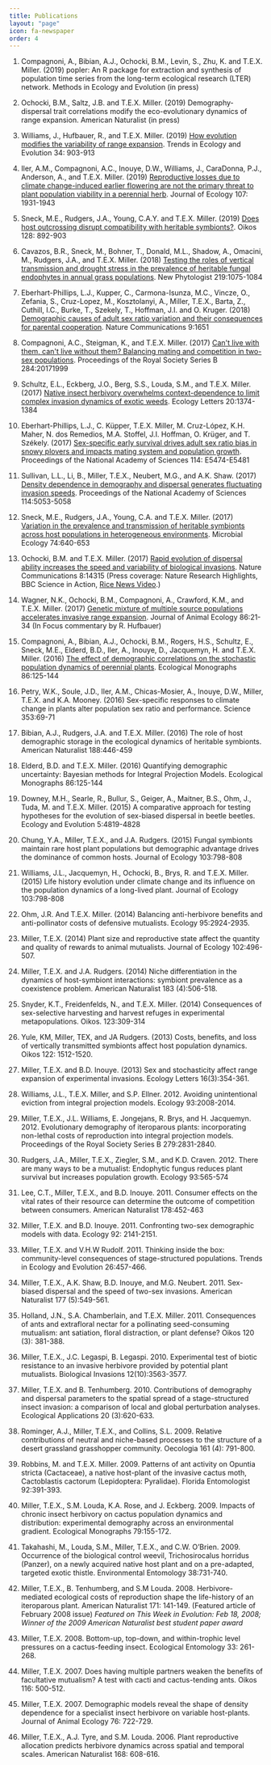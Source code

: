 ```yaml
---
title: Publications
layout: "page"
icon: fa-newspaper
order: 4
---
```


1. Compagnoni, A., Bibian, A.J., Ochocki, B.M., Levin, S., Zhu, K. and T.E.X. Miller. (2019) popler: An R package for extraction and synthesis of population time series from the long-term ecological research (LTER) network. Methods in Ecology and Evolution (in press)

1. Ochocki, B.M., Saltz, J.B. and T.E.X. Miller. (2019) Demography-dispersal trait correlations modify the eco-evolutionary dynamics of range expansion. American Naturalist (in press)

1. Williams, J., Hufbauer, R., and T.E.X. Miller. (2019) [How evolution modifies the variability of range expansion](/texmiller_publications/Williams_TREE_preprint.pdf). Trends in Ecology and Evolution 34: 903-913

1. Iler, A.M., Compagnoni, A.C., Inouye, D.W., Williams, J., CaraDonna, P.J., Anderson, A., and T.E.X. Miller. (2019) [Reproductive losses due to climate change-induced earlier flowering are not the primary threat to plant population viability in a perennial herb](/texmiller_publications/Iler_et_al._2019_JEcol.pdf). Journal of Ecology 107: 1931-1943

1. Sneck, M.E., Rudgers, J.A., Young, C.A.Y. and T.E.X. Miller. (2019) [Does host outcrossing disrupt compatibility with heritable symbionts?](/texmiller_publications/Sneck_et_al._2019_Oikos.pdf). Oikos 128: 892-903

1. Cavazos, B.R., Sneck, M., Bohner, T., Donald, M.L., Shadow, A., Omacini, M., Rudgers, J.A., and T.E.X. Miller. (2018) [Testing the roles of vertical transmission and drought stress in the prevalence of heritable fungal endophytes in annual grass populations](/texmiller_publications/Cavazos_et_al-2018-New_Phytologist.pdf). New Phytologist 219:1075-1084

1. Eberhart-Phillips, L.J., Kupper, C., Carmona-Isunza, M.C., Vincze, O., Zefania, S., Cruz-Lopez, M., Kosztolanyi, A., Miller, T.E.X., Barta, Z., Cuthill, I.C., Burke, T., Szekely, T., Hoffman, J.I. and O. Kruger. (2018) [Demographic causes of adult sex ratio variation and their consequences for parental cooperation](/texmiller_publications/Eberhart-Phillips_et_al_2018_NatComm.pdf). Nature Communications 9:1651

1. Compagnoni, A.C., Steigman, K., and T.E.X. Miller. (2017) [Can't live with them, can't live without them? Balancing mating and competition in two-sex populations](/texmiller_publications/Compagnoni_2017_PRSB.pdf). Proceedings of the Royal Society Series B 284:20171999

1. Schultz, E.L., Eckberg, J.O., Berg, S.S., Louda, S.M., and T.E.X. Miller. (2017) [Native insect herbivory overwhelms context-dependence to limit complex invasion dynamics of exotic weeds](/texmiller_publications/Schultz_et_al-2017-Ecology_Letters.pdf). Ecology Letters 20:1374-1384

1. Eberhart-Phillips, L.J., C. Küpper, T.E.X. Miller, M. Cruz-López, K.H. Maher, N. dos Remedios, M.A. Stoffel, J.I. Hoffman, O. Krüger, and T. Székely. (2017) [Sex-specific early survival drives adult sex ratio bias in snowy plovers and impacts mating system and population growth](/texmiller_publications/PNAS-2017-Eberhart-Phillips.pdf). Proceedings of the National Academy of Sciences 114: E5474-E5481

1. Sullivan, L.L., Li, B., Miller, T.E.X., Neubert, M.G., and A.K. Shaw. (2017) [Density dependence in demography and dispersal generates fluctuating invasion speeds](/texmiller_publications/PNAS-2017-Sullivan.pdf). Proceedings of the National Academy of Sciences 114:5053-5058

1. Sneck, M.E., Rudgers, J.A., Young, C.A. and T.E.X. Miller. (2017) [Variation in the prevalence and transmission of heritable symbionts across host populations in heterogeneous environments](/texmiller_publications/Sneck_et_al._2017_Microbial_Ecology.pdf). Microbial Ecology 74:640-653

1. Ochocki, B.M. and T.E.X. Miller. (2017) [Rapid evolution of dispersal ability increases the speed and variability of biological invasions](/texmiller_publications/Ochocki&Miller_2017_NatComm.pdf). Nature Communications 8:14315 (Press coverage: Nature Research Highlights, BBC Science in Action, [Rice News Video](https://news.rice.edu/2017/01/27/beetles-born-on-the-edge-make-invasion-faster-2/).)

1. Wagner, N.K., Ochocki, B.M., Compagnoni, A., Crawford, K.M., and T.E.X. Miller. (2017) [Genetic mixture of multiple source populations accelerates invasive range expansion](http://www.owlnet.rice.edu/~tm9/pdf/Wagner_et_al-2017-Journal_of_Animal_Ecology.pdf). Journal of Animal Ecology 86:21-34 (In Focus commentary by R. Hufbauer)

1. Compagnoni, A., Bibian, A.J., Ochocki, B.M., Rogers, H.S., Schultz, E., Sneck, M.E., Elderd, B.D., Iler, A., Inouye, D., Jacquemyn, H. and T.E.X. Miller. (2016) [The effect of demographic correlations on the stochastic population dynamics of perennial plants](http://www.owlnet.rice.edu/~tm9/pdf/Compagnoni_et_al-2016-Ecological_Monographs.pdf). Ecological Monographs 86:125-144

1. Petry, W.K., Soule, J.D., Iler, A.M., Chicas-Mosier, A., Inouye, D.W., Miller, T.E.X. and K.A. Mooney. (2016) Sex-specific responses to climate change in plants alter population sex ratio and performance. Science 353:69-71

1. Bibian, A.J., Rudgers, J.A. and T.E.X. Miller. (2016) The role of host demographic storage in the ecological dynamics of heritable symbionts. American Naturalist 188:446-459

1. Elderd, B.D. and T.E.X. Miller. (2016) Quantifying demographic uncertainty: Bayesian methods for Integral Projection Models. Ecological Monographs 86:125-144

1. Downey, M.H., Searle, R., Bullur, S., Geiger, A., Maitner, B.S., Ohm, J., Tuda, M. and T.E.X. Miller. (2015) A comparative approach for testing hypotheses for the evolution of sex-biased dispersal in beetle beetles. Ecology and Evolution 5:4819-4828

1. Chung, Y.A., Miller, T.E.X., and J.A. Rudgers. (2015) Fungal symbionts maintain rare host plant populations but demographic advantage drives the dominance of common hosts. Journal of Ecology 103:798-808

1. Williams, J.L., Jacquemyn, H., Ochocki, B., Brys, R. and T.E.X. Miller. (2015) Life history evolution under climate change and its influence on the population dynamics of a long-lived plant. Journal of Ecology 103:798-808

1. Ohm, J.R. And T.E.X. Miller. (2014) Balancing anti-herbivore benefits and anti-pollinator costs of defensive mutualists. Ecology 95:2924-2935.

1. Miller, T.E.X. (2014) Plant size and reproductive state affect the quantity and quality of rewards to animal mutualists. Journal of Ecology 102:496-507.

1. Miller, T.E.X. and J.A. Rudgers. (2014) Niche differentiation in the dynamics of host-symbiont interactions: symbiont prevalence as a coexistence problem. American Naturalist 183 (4):506-518.

1. Snyder, K.T., Freidenfelds, N., and T.E.X. Miller. (2014) Consequences of sex-selective harvesting and harvest refuges in experimental metapopulations. Oikos. 123:309-314

1. Yule, KM, Miller, TEX, and JA Rudgers. (2013) Costs, benefits, and loss of vertically transmitted symbionts affect host population dynamics. Oikos 122: 1512-1520.

1. Miller, T.E.X. and B.D. Inouye. (2013) Sex and stochasticity affect range expansion of experimental invasions. Ecology Letters 16(3):354-361.

1. Williams, J.L., T.E.X. Miller, and S.P. Ellner. 2012. Avoiding unintentional eviction from integral projection models. Ecology 93:2008-2014.

1. Miller, T.E.X., J.L. Williams, E. Jongejans, R. Brys, and H. Jacquemyn. 2012. Evolutionary demography of iteroparous plants: incorporating non-lethal costs of reproduction into integral projection models. Proceedings of the Royal Society Series B 279:2831-2840.

1. Rudgers, J.A., Miller, T.E.X., Ziegler, S.M., and K.D. Craven. 2012. There are many ways to be a mutualist: Endophytic fungus reduces plant survival but increases population growth. Ecology 93:565-574

1. Lee, C.T., Miller, T.E.X., and B.D. Inouye. 2011. Consumer effects on the vital rates of their resource can determine the outcome of competition between consumers. American Naturalist 178:452-463

1. Miller, T.E.X. and B.D. Inouye. 2011. Confronting two-sex demographic models with data. Ecology 92: 2141-2151.

1. Miller, T.E.X. and V.H.W Rudolf. 2011. Thinking inside the box: community-level consequences of stage-structured populations. Trends in Ecology and Evolution 26:457-466.

1. Miller, T.E.X., A.K. Shaw, B.D. Inouye, and M.G. Neubert. 2011. Sex-biased dispersal and the speed of two-sex invasions. American Naturalist 177 (5):549-561.

1. Holland, J.N., S.A. Chamberlain, and T.E.X. Miller. 2011. Consequences of ants and extrafloral nectar for a pollinating seed-consuming mutualism: ant satiation, floral distraction, or plant defense? Oikos 120 (3): 381-388.

1. Miller, T.E.X., J.C. Legaspi, B. Legaspi. 2010. Experimental test of biotic resistance to an invasive herbivore provided by potential plant mutualists. Biological Invasions 12(10):3563-3577.

1. Miller, T.E.X. and B. Tenhumberg. 2010. Contributions of demography and dispersal parameters to the spatial spread of a stage-structured insect invasion: a comparison of local and global perturbation analyses. Ecological Applications 20 (3):620-633.

1. Rominger, A.J., Miller, T.E.X., and Collins, S.L. 2009. Relative contributions of neutral and niche-based processes to the structure of a desert grassland grasshopper community. Oecologia 161 (4): 791-800.

1. Robbins, M. and T.E.X. Miller. 2009. Patterns of ant activity on Opuntia stricta (Cactaceae), a native host-plant of the invasive cactus moth, Cactoblastis cactorum (Lepidoptera: Pyralidae). Florida Entomologist  92:391-393.

1. Miller, T.E.X., S.M. Louda, K.A. Rose, and J. Eckberg. 2009. Impacts of chronic insect herbivory on cactus population dynamics and distribution: experimental demography across an environmental gradient. Ecological Monographs 79:155-172.

1. Takahashi, M., Louda, S.M., Miller, T.E.X., and C.W. O’Brien. 2009. Occurrence of the biological control weevil, Trichosirocalus horridus (Panzer), on a newly acquired native host plant and on a pre-adapted, targeted exotic thistle. Environmental Entomology 38:731-740.

1. Miller, T.E.X., B. Tenhumberg, and S.M Louda. 2008. Herbivore-mediated ecological costs of reproduction shape the life-history of an iteroparous plant. American Naturalist 171: 141-149. (Featured article of February 2008 issue)
*Featured on This Week in Evolution: Feb 18, 2008; Winner of the 2009 American Naturalist best student paper award*

1. Miller, T.E.X. 2008. Bottom-up, top-down, and within-trophic level pressures on a cactus-feeding insect. Ecological Entomology 33: 261-268.

1. Miller, T.E.X. 2007. Does having multiple partners weaken the benefits of facultative mutualism? A test with cacti and cactus-tending ants. Oikos 116: 500-512.

1. Miller, T.E.X. 2007. Demographic models reveal the shape of density dependence for a specialist insect herbivore on variable host-plants. Journal of Animal Ecology 76: 722-729.

1. Miller, T.E.X., A.J. Tyre, and S.M. Louda. 2006. Plant reproductive allocation predicts herbivore dynamics across spatial and temporal scales. American Naturalist 168: 608-616.

